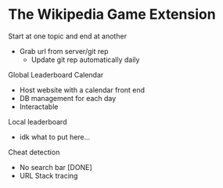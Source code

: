 # The Wikipedia Game Extension

Start at one topic and end at another
- Grab url from server/git rep
    - Update git rep automatically daily

Global Leaderboard Calendar
- Host website with a calendar front end
- DB management for each day
- Interactable

Local leaderboard
- idk what to put here...

Cheat detection
- No search bar [DONE]
- URL Stack tracing

